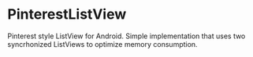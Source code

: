 PinterestListView
=================

Pinterest style ListView for Android. 
Simple implementation that uses two syncrhonized ListViews to optimize memory consumption.
